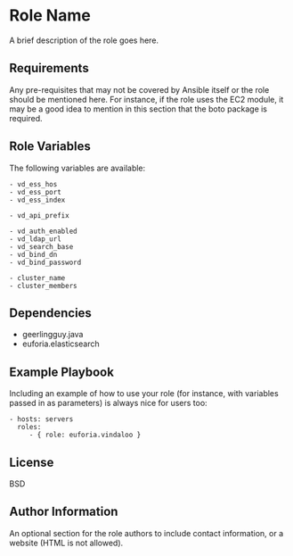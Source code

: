 Role Name
=========

A brief description of the role goes here.

Requirements
------------

Any pre-requisites that may not be covered by Ansible itself or the role should be mentioned here. For instance, if the role uses the EC2 module, it may be a good idea to mention in this section that the boto package is required.

Role Variables
--------------
The following variables are available:

    - vd_ess_hos
    - vd_ess_port
    - vd_ess_index

    - vd_api_prefix

    - vd_auth_enabled
    - vd_ldap_url
    - vd_search_base
    - vd_bind_dn
    - vd_bind_password

    - cluster_name
    - cluster_members

Dependencies
------------

- geerlingguy.java
- euforia.elasticsearch

Example Playbook
----------------

Including an example of how to use your role (for instance, with variables passed in as parameters) is always nice for users too:

    - hosts: servers
      roles:
         - { role: euforia.vindaloo }

License
-------

BSD

Author Information
------------------

An optional section for the role authors to include contact information, or a website (HTML is not allowed).
